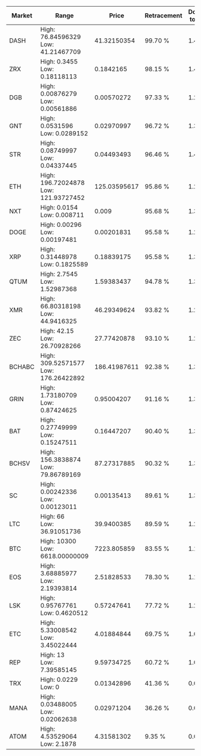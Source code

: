 | Market | Range | Price| Retracement | Doubles to 50% |
| --- | --- | --- | --- | --- |
| DASH | High: 76.84596329<br />Low: 41.21467709 | 41.32150354 | 99.70 % | 1.43 |
| ZRX | High: 0.3455<br />Low: 0.18118113 | 0.1842165 | 98.15 % | 1.43 |
| DGB | High: 0.00876279<br />Low: 0.00561886 | 0.00570272 | 97.33 % | 1.26 |
| GNT | High: 0.0531596<br />Low: 0.0289152 | 0.02970997 | 96.72 % | 1.38 |
| STR | High: 0.08749997<br />Low: 0.04337445 | 0.04493493 | 96.46 % | 1.46 |
| ETH | High: 196.72024878<br />Low: 121.93727452 | 125.03595617 | 95.86 % | 1.27 |
| NXT | High: 0.0154<br />Low: 0.008711 | 0.009 | 95.68 % | 1.34 |
| DOGE | High: 0.00296<br />Low: 0.00197481 | 0.00201831 | 95.58 % | 1.22 |
| XRP | High: 0.31448978<br />Low: 0.1825589 | 0.18839175 | 95.58 % | 1.32 |
| QTUM | High: 2.7545<br />Low: 1.52987368 | 1.59383437 | 94.78 % | 1.34 |
| XMR | High: 66.80318198<br />Low: 44.9416325 | 46.29349624 | 93.82 % | 1.21 |
| ZEC | High: 42.15<br />Low: 26.70928266 | 27.77420878 | 93.10 % | 1.24 |
| BCHABC | High: 309.52571577<br />Low: 176.26422892 | 186.41987611 | 92.38 % | 1.30 |
| GRIN | High: 1.73180709<br />Low: 0.87424625 | 0.95004207 | 91.16 % | 1.37 |
| BAT | High: 0.27749999<br />Low: 0.15247511 | 0.16447207 | 90.40 % | 1.31 |
| BCHSV | High: 156.3838874<br />Low: 79.86789169 | 87.27317885 | 90.32 % | 1.35 |
| SC | High: 0.00242336<br />Low: 0.00123011 | 0.00135413 | 89.61 % | 1.35 |
| LTC | High: 66<br />Low: 36.91051736 | 39.9400385 | 89.59 % | 1.29 |
| BTC | High: 10300<br />Low: 6618.00000009 | 7223.805859 | 83.55 % | 1.17 |
| EOS | High: 3.68885977<br />Low: 2.19393814 | 2.51828533 | 78.30 % | 1.17 |
| LSK | High: 0.95767761<br />Low: 0.4620512 | 0.57247641 | 77.72 % | 1.24 |
| ETC | High: 5.33008542<br />Low: 3.45022444 | 4.01884844 | 69.75 % | 1.09 |
| REP | High: 13<br />Low: 7.39585145 | 9.59734725 | 60.72 % | 1.06 |
| TRX | High: 0.0229<br />Low: 0 | 0.01342896 | 41.36 % | 0.00 |
| MANA | High: 0.03488005<br />Low: 0.02062638 | 0.02971204 | 36.26 % | 0.00 |
| ATOM | High: 4.53529064<br />Low: 2.1878 | 4.31581302 | 9.35 % | 0.00 |
